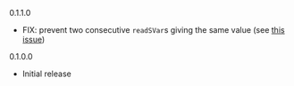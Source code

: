 0.1.1.0

* FIX: prevent two consecutive `readSVar`s giving the same value (see [this issue](https://github.com/leohaskell/skip-var/issues/1))

0.1.0.0

* Initial release
